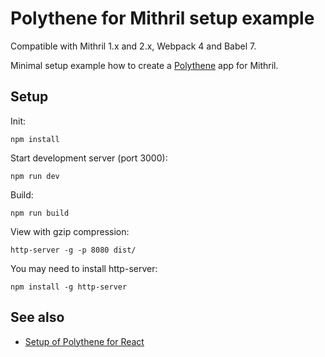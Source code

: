 # Polythene for Mithril setup example

Compatible with Mithril 1.x and 2.x, Webpack 4 and Babel 7.

Minimal setup example how to create a [Polythene](https://github.com/ArthurClemens/polythene) app for Mithril.


## Setup

Init:

~~~
npm install
~~~

Start development server (port 3000):

~~~
npm run dev
~~~

Build:

~~~
npm run build
~~~

View with gzip compression:

~~~
http-server -g -p 8080 dist/
~~~

You may need to install http-server:

~~~
npm install -g http-server
~~~

## See also

* [Setup of Polythene for React](https://github.com/ArthurClemens/polythene-react-setup)
